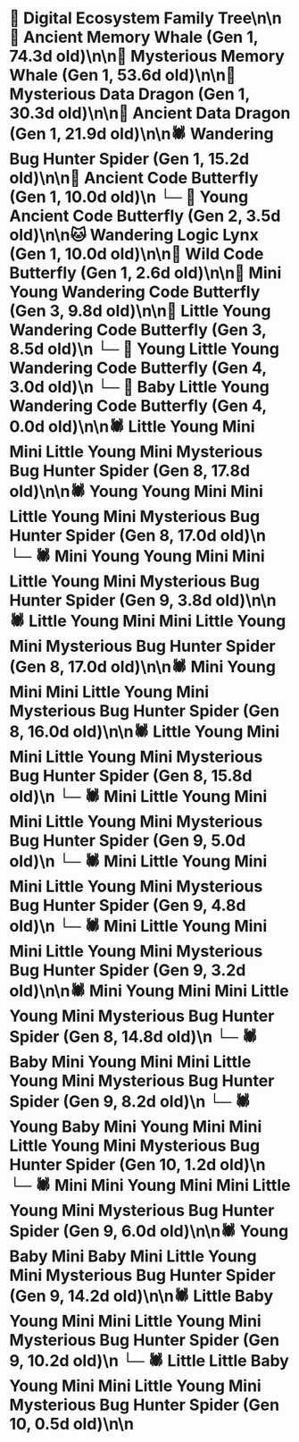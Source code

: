# 🌳 Digital Ecosystem Family Tree\n\n🐋 Ancient Memory Whale (Gen 1, 74.3d old)\n\n🐋 Mysterious Memory Whale (Gen 1, 53.6d old)\n\n🐉 Mysterious Data Dragon (Gen 1, 30.3d old)\n\n🐉 Ancient Data Dragon (Gen 1, 21.9d old)\n\n🕷️ Wandering Bug Hunter Spider (Gen 1, 15.2d old)\n\n🦋 Ancient Code Butterfly (Gen 1, 10.0d old)\n  └─ 🦋 Young Ancient Code Butterfly (Gen 2, 3.5d old)\n\n🐱 Wandering Logic Lynx (Gen 1, 10.0d old)\n\n🦋 Wild Code Butterfly (Gen 1, 2.6d old)\n\n🦋 Mini Young Wandering Code Butterfly (Gen 3, 9.8d old)\n\n🦋 Little Young Wandering Code Butterfly (Gen 3, 8.5d old)\n  └─ 🦋 Young Little Young Wandering Code Butterfly (Gen 4, 3.0d old)\n  └─ 🦋 Baby Little Young Wandering Code Butterfly (Gen 4, 0.0d old)\n\n🕷️ Little Young Mini Mini Little Young Mini Mysterious Bug Hunter Spider (Gen 8, 17.8d old)\n\n🕷️ Young Young Mini Mini Little Young Mini Mysterious Bug Hunter Spider (Gen 8, 17.0d old)\n  └─ 🕷️ Mini Young Young Mini Mini Little Young Mini Mysterious Bug Hunter Spider (Gen 9, 3.8d old)\n\n🕷️ Little Young Mini Mini Little Young Mini Mysterious Bug Hunter Spider (Gen 8, 17.0d old)\n\n🕷️ Mini Young Mini Mini Little Young Mini Mysterious Bug Hunter Spider (Gen 8, 16.0d old)\n\n🕷️ Little Young Mini Mini Little Young Mini Mysterious Bug Hunter Spider (Gen 8, 15.8d old)\n  └─ 🕷️ Mini Little Young Mini Mini Little Young Mini Mysterious Bug Hunter Spider (Gen 9, 5.0d old)\n  └─ 🕷️ Mini Little Young Mini Mini Little Young Mini Mysterious Bug Hunter Spider (Gen 9, 4.8d old)\n  └─ 🕷️ Mini Little Young Mini Mini Little Young Mini Mysterious Bug Hunter Spider (Gen 9, 3.2d old)\n\n🕷️ Mini Young Mini Mini Little Young Mini Mysterious Bug Hunter Spider (Gen 8, 14.8d old)\n  └─ 🕷️ Baby Mini Young Mini Mini Little Young Mini Mysterious Bug Hunter Spider (Gen 9, 8.2d old)\n    └─ 🕷️ Young Baby Mini Young Mini Mini Little Young Mini Mysterious Bug Hunter Spider (Gen 10, 1.2d old)\n  └─ 🕷️ Mini Mini Young Mini Mini Little Young Mini Mysterious Bug Hunter Spider (Gen 9, 6.0d old)\n\n🕷️ Young Baby Mini Baby Mini Little Young Mini Mysterious Bug Hunter Spider (Gen 9, 14.2d old)\n\n🕷️ Little Baby Young Mini Mini Little Young Mini Mysterious Bug Hunter Spider (Gen 9, 10.2d old)\n  └─ 🕷️ Little Little Baby Young Mini Mini Little Young Mini Mysterious Bug Hunter Spider (Gen 10, 0.5d old)\n\n